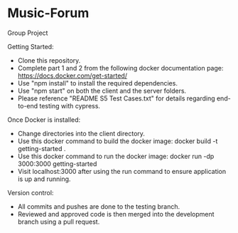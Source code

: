 # Music-Forum
Group Project

Getting Started:
  - Clone this repository.
  - Complete part 1 and 2 from the following docker documentation page: https://docs.docker.com/get-started/
  - Use "npm install" to install the required dependencies.
  - Use "npm start" on both the client and the server folders.
  - Please reference "README S5 Test Cases.txt" for details regarding end-to-end testing with cypress.

Once Docker is installed:
  - Change directories into the client directory.
  - Use this docker command to build the docker image: docker build -t getting-started . 
  - Use this docker command to run the docker image: docker run -dp 3000:3000 getting-started 
  - Visit localhost:3000 after using the run command to ensure application is up and running. 

Version control:
  - All commits and pushes are done to the testing branch.
  - Reviewed and approved code is then merged into the development branch using a pull request. 

